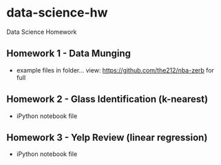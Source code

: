 # data-science-hw
Data Science Homework

## Homework 1 - Data Munging
* example files in folder... view: https://github.com/the212/nba-zerb for full 

## Homework 2 - Glass Identification (k-nearest)
* iPython notebook file

## Homework 3 - Yelp Review (linear regression)
* iPython notebook file
